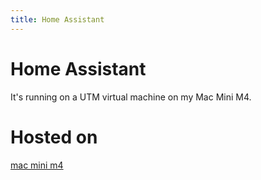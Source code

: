 ```yaml
---
title: Home Assistant
--- 
```

# Home Assistant

It's running on a UTM virtual machine on my Mac Mini M4.
# Hosted on
[mac mini m4](./../../servers/apple-mac-mini-m4.md)
